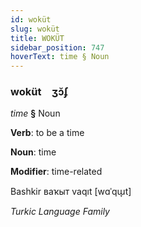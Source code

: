 ```yaml
---
id: woküt
slug: woküt
title: WOKÜT
sidebar_position: 747
hoverText: time § Noun
---
```


### woküt&emsp;<span kind="abugida">ʒɔ̆ʄ</span>

*time* **§** Noun

**Verb**: to be a time

**Noun**: time

**Modifier**: time-related

Bashkir ваҡыт vaqıt [wɑˈqɯ̞t]

*Turkic Language Family*